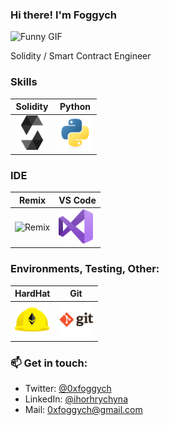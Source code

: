### Hi there! I'm Foggych


<img src="https://media.giphy.com/media/v1.Y2lkPWVjZjA1ZTQ3aTV6azFpbTdrd2dzMThlOWg0b253bnY2aDZ3ZTg2anlxdDZpMGo5aSZlcD12MV9zdGlja2Vyc19yZWxhdGVkJmN0PXM/J7kDd16qbMQimnCf8S/giphy.gif" alt="Funny GIF" width="300" />



Solidity / Smart Contract Engineer 

### Skills


| Solidity | Python | 
|----------|----------|
| <img src="https://github.com/devicons/devicon/blob/master/icons/solidity/solidity-original.svg" title="Solidity" alt="Solidity" width="55" height="55"/> | <img src="https://github.com/devicons/devicon/blob/master/icons/python/python-original.svg" title="Python" alt="Python" width="55" height="55"/> 
 



### IDE

| Remix | VS Code 
|----------|----------|
|<img src="https://imgur.com/95oTwBS.png" title="Anaconda" alt="Remix" width="55" height="55"/>|<img src="https://github.com/devicons/devicon/blob/master/icons/visualstudio/visualstudio-original.svg" title="Vs code" alt="Jupiter" width="55" height="55"/>

  
### Environments, Testing, Other:

| HardHat | Git |
|----------|----------
| <img src="https://github.com/devicons/devicon/blob/master/icons/hardhat/hardhat-original.svg" title="Swagger" alt="Swagger" width="55" height="55"/> | <img src="https://github.com/devicons/devicon/blob/master/icons/git/git-original-wordmark.svg" title="Git" alt="Git" width="55" height="55"/>



### 📫 Get in touch:
- Twitter: [@0xfoggych](https://x.com/0xfoggych)
- LinkedIn: [@ihorhrychyna](https://www.linkedin.com/in/ihorhrychyna/)
- Mail: [0xfoggych@gmail.com](mailto:0xfoggych@gmail.com)

